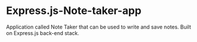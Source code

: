 # Express.js-Note-taker-app
Application called Note Taker that can be used to write and save notes. Built on Express.js back-end stack.
